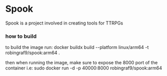 # Spook
Spook is a project involved in creating tools for TTRPGs

### how to build
to build the image run:
docker buildx build --platform linux/arm64 -t robingraf9/spook:arm64 .

then when running the image, make sure to expose the 8000 port of the container
i.e:
sudo docker run -d -p 40000:8000 robingraf9/spook:arm64 